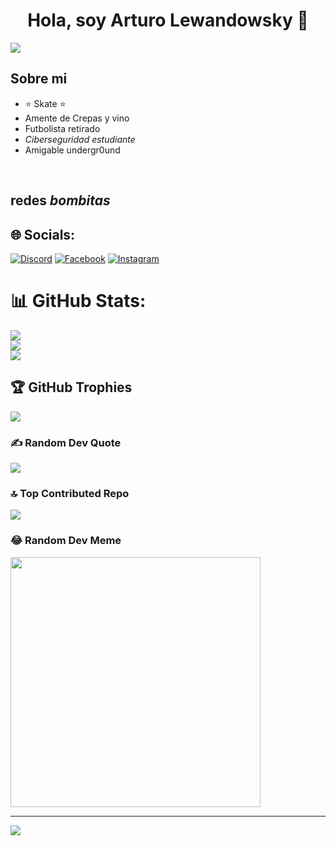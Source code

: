 <div align="center">
<h1 align="center">Hola, soy Arturo Lewandowsky 👋</h1>
</div></div>
                                  <img src="https://img.freepik.com/foto-gratis/sistema-seguridad-bloquea-datos-seguridad-informatica-generados-ia_188544-26239.jpg?size=626&ext=jpg&ga=GA1.1.1488620777.1712707200&semt=sph">


## Sobre mi

- ⭐ Skate ⭐ 
- Amente de Crepas y vino
- Futbolista retirado
- *Ciberseguridad estudiante*
- Amigable undergr0und

<br>

## redes *bombitas*

## 🌐 Socials:
[![Discord](https://img.shields.io/badge/Discord-%237289DA.svg?logo=discord&logoColor=white)](1200508508420972627) [![Facebook](https://img.shields.io/badge/Facebook-%231877F2.svg?logo=Facebook&logoColor=white)](https://www.facebook.com/profile.php?id=100010118974959) [![Instagram](https://img.shields.io/badge/Instagram-%23E4405F.svg?logo=Instagram&logoColor=white)](Instagram.com/arturosky_7) 
# 📊 GitHub Stats:
![](https://github-readme-stats.vercel.app/api?username=Arturodeamerike&theme=dark&hide_border=false&include_all_commits=false&count_private=false)<br/>
![](https://github-readme-streak-stats.herokuapp.com/?user=Arturodeamerike&theme=dark&hide_border=false)<br/>
![](https://github-readme-stats.vercel.app/api/top-langs/?username=Arturodeamerike&theme=dark&hide_border=false&include_all_commits=false&count_private=false&layout=compact)

## 🏆 GitHub Trophies
![](https://github-profile-trophy.vercel.app/?username=Arturodeamerike&theme=radical&no-frame=false&no-bg=true&margin-w=4)

### ✍️ Random Dev Quote
![](https://quotes-github-readme.vercel.app/api?type=horizontal&theme=dark)

### 🔝 Top Contributed Repo
![](https://github-contributor-stats.vercel.app/api?username=Arturodeamerike&limit=5&theme=juicyfresh&combine_all_yearly_contributions=true)

### 😂 Random Dev Meme
<img src='https://randommeme-five.vercel.app/' style="height: 400px;"/>

---
[![](https://visitcount.itsvg.in/api?id=Arturodeamerike&icon=0&color=0)](https://visitcount.itsvg.in)

<!-- Proudly created with GPRM ( https://gprm.itsvg.in ) -->
